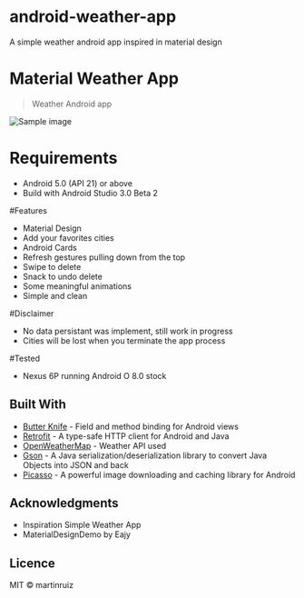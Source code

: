 # android-weather-app
A simple weather android app inspired in material design


# Material Weather App
> Weather Android app

![Sample image](public/sample.PNG)

# Requirements
 - Android 5.0 (API 21) or above 
 - Build with Android Studio 3.0 Beta 2
 
 #Features
 - Material Design
 - Add your favorites cities 
 - Android Cards
 - Refresh gestures pulling down from the top
 - Swipe to delete 
 - Snack to undo delete
 - Some meaningful animations
 - Simple and clean 

#Disclaimer 
- No data persistant was implement, still work in progress 
- Cities will be lost when you terminate the app process

#Tested 
- Nexus 6P running Android O 8.0 stock

## Built With

* [Butter Knife](https://github.com/JakeWharton/butterknife) - Field and method binding for Android views
* [Retrofit](http://square.github.io/retrofit/) - A type-safe HTTP client for Android and Java
* [OpenWeatherMap](https://openweathermap.org/) - Weather API used 
* [Gson](https://github.com/google/gson) - A Java serialization/deserialization library to convert Java Objects into JSON and back
* [Picasso](http://square.github.io/picasso/) - A powerful image downloading and caching library for Android



## Acknowledgments
* Inspiration Simple Weather App
* MaterialDesignDemo by Eajy

## Licence
MIT &copy; martinruiz
